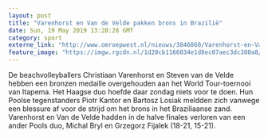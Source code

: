 ```yaml
---
layout: post
title: "Varenhorst en Van de Velde pakken brons in Brazilië"
date: Sun, 19 May 2019 13:28:28 GMT
category: sport
externe_link: "http://www.omroepwest.nl/nieuws/3846860/Varenhorst-en-Van-de-Velde-pakken-brons-in-Brazilie"
feature_image: "https://imgw.rgcdn.nl/1d20cb1166034e1d8ec07aec3dc380a8/opener/3812368.jpg"
---
```


De beachvolleyballers Christiaan Varenhorst en Steven van de Velde hebben een bronzen medaille overgehouden aan het World Tour-toernooi van Itapema. Het Haagse duo hoefde daar zondag niets voor te doen. Hun Poolse tegenstanders Piotr Kantor en Bartosz Losiak meldden zich vanwege een blessure af voor de strijd om het brons in het Braziliaanse zand. Varenhorst en Van de Velde hadden in de halve finales verloren van een ander Pools duo, Michal Bryl en Grzegorz Fijalek (18-21, 15-21).
